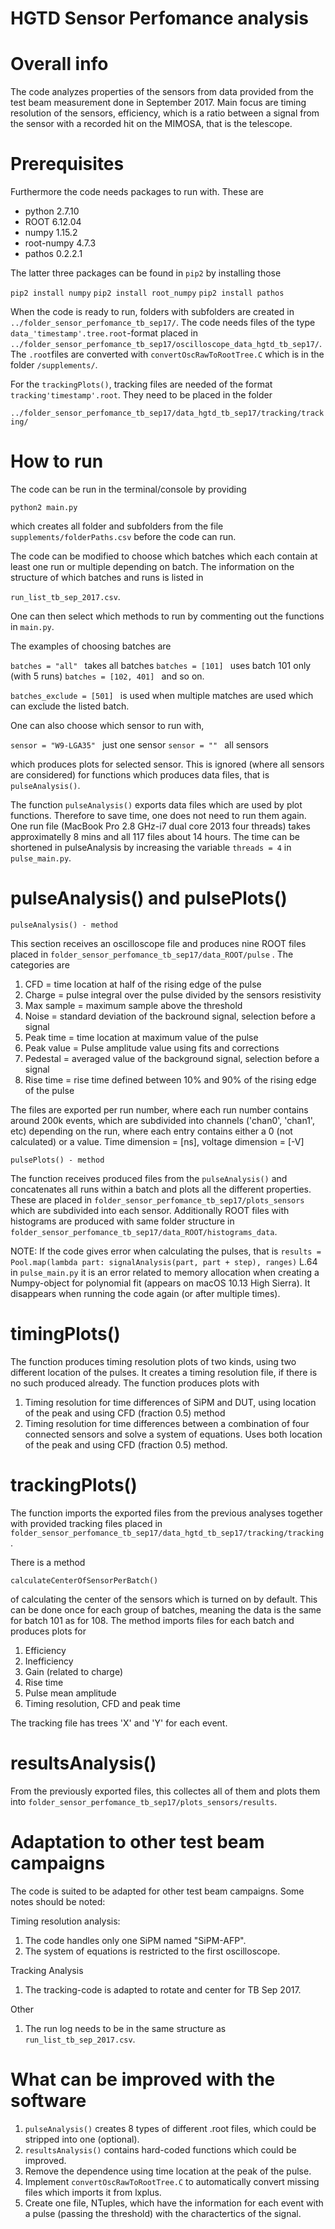 # HGTD Sensor Perfomance analysis


# Overall info

The code analyzes properties of the sensors from data provided from the test beam measurement done in September 2017. 
Main focus are timing resolution of the sensors, efficiency, which is a ratio between a signal from the sensor with a recorded 
hit on the MIMOSA, that is the telescope.


# Prerequisites

Furthermore the code needs packages to run with. These are

- python 2.7.10
- ROOT 6.12.04
- numpy 1.15.2
- root-numpy 4.7.3
- pathos 0.2.2.1

The latter three packages can be found in ```pip2``` by installing those

```pip2 install numpy```
```pip2 install root_numpy```
```pip2 install pathos```

When the code is ready to run, folders with subfolders are created in ```../folder_sensor_perfomance_tb_sep17/```. The code needs files of the type ```data_'timestamp'.tree.root```-format placed in ```../folder_sensor_perfomance_tb_sep17/oscilloscope_data_hgtd_tb_sep17/```. The ```.root```files are converted with  ```convertOscRawToRootTree.C``` which is in the folder  ```/supplements/```. 

For the ```trackingPlots()```, tracking files are needed of the format ```tracking'timestamp'.root```. They need to be placed in the folder 

```../folder_sensor_perfomance_tb_sep17/data_hgtd_tb_sep17/tracking/tracking/```



# How to run


The code can be run in the terminal/console by providing

```python2 main.py```

which creates all folder and subfolders from the file ```supplements/folderPaths.csv``` before the code can run. 

The code can be modified to choose which batches which each
contain at least one run or multiple depending on batch. The information on the structure of which batches and runs is
listed in

```run_list_tb_sep_2017.csv```.  

One can then select which methods to run by commenting out the functions in  ```main.py```.

The examples of choosing batches are

```batches = "all" ``` takes all batches
```batches = [101] ``` uses batch 101 only (with 5 runs)
```batches = [102, 401] ``` and so on.

```batches_exclude = [501] ``` is used when multiple matches are used which can exclude the listed batch.


One can also choose which sensor to run with, 

```sensor = "W9-LGA35" ``` just one sensor
```sensor = "" ``` all sensors 

which produces plots for selected sensor. This is ignored (where all sensors are considered) for functions which produces data files, that is  ```pulseAnalysis()```.

The function ```pulseAnalysis()```  exports data files which are used by plot functions. Therefore to save time, one does not need to run them again.
One run file (MacBook Pro 2.8 GHz-i7 dual core 2013 four threads) takes approximatelly 8 mins and all 117 files about 14 hours. The time can be shortened in pulseAnalysis by increasing the variable ```threads = 4``` in ```pulse_main.py```.


# pulseAnalysis() and pulsePlots()

```pulseAnalysis() - method```

This section receives an oscilloscope file and produces nine ROOT files placed in   ```folder_sensor_perfomance_tb_sep17/data_ROOT/pulse``` . The categories are

1. CFD = time location at half of the rising edge of the pulse
2. Charge = pulse integral over the pulse divided by the sensors resistivity
3. Max sample = maximum sample above the threshold
4. Noise = standard deviation of the backround signal, selection before a signal
5. Peak time = time location at maximum value of the pulse
6. Peak value = Pulse amplitude value using fits and corrections
7. Pedestal = averaged value of the background signal, selection before a signal
8. Rise time = rise time defined between 10% and 90% of the rising edge of the pulse

The files are exported per run number, where each run number contains around 200k events, which are subdivided
into channels ('chan0', 'chan1', etc) depending on the run, where each entry contains either a 0 (not calculated) or a value.
Time dimension = [ns], voltage dimension = [-V]

 ```pulsePlots() - method```
 
The function receives produced files from the   ```pulseAnalysis()``` and concatenates all runs within a batch and plots all the different properties. These are placed in ```folder_sensor_perfomance_tb_sep17/plots_sensors``` which are subdivided into each sensor. Additionally ROOT files with histograms are produced with same folder structure in ```folder_sensor_perfomance_tb_sep17/data_ROOT/histograms_data```. 

NOTE: If the code gives error when calculating the pulses, that is ```results = Pool.map(lambda part: signalAnalysis(part, part + step), ranges)``` L.64 in ```pulse_main.py``` it is an error related to memory allocation when creating a Numpy-object for polynomial fit (appears on macOS 10.13 High Sierra). It disappears when running the code again (or after multiple times).



# timingPlots()
  
  The function produces timing resolution plots of two kinds, using two different location of the pulses.
  It creates a timing resolution file, if there is no such produced already. The function produces plots with
  1. Timing resolution for time differences of SiPM and DUT, using location of the peak and using CFD (fraction 0.5) method
  2. Timing resolution for time differences between a combination of four connected sensors and solve a system of equations. Uses both location 
  of the peak and using CFD (fraction 0.5) method.
  



# trackingPlots()

The function imports the exported files from the previous analyses together with provided tracking files placed in 
 ```folder_sensor_perfomance_tb_sep17/data_hgtd_tb_sep17/tracking/tracking```. 
 
 There is a method
 
 ```calculateCenterOfSensorPerBatch()``` 
 
 of calculating the center of the sensors which is turned on by default. This can be done once for each group of batches, meaning the data is the same for batch 101 as for 108.
 The method imports files for each batch and produces plots for
 1. Efficiency
 2. Inefficiency
 3. Gain (related to charge)
 4. Rise time
 5. Pulse mean amplitude
 6. Timing resolution, CFD and peak time
 
 The tracking file has trees 'X' and 'Y' for each event. 
 
 
# resultsAnalysis()

From the previously exported files, this collectes all of them and plots them into  ```folder_sensor_perfomance_tb_sep17/plots_sensors/results```.



# Adaptation to other test beam campaigns

The code is suited to be adapted for other test beam campaigns. Some notes should be noted:

Timing resolution analysis:
1. The code handles only one SiPM named "SiPM-AFP".
2. The system of equations is restricted to the first oscilloscope.

Tracking Analysis
1. The tracking-code is adapted to rotate and center for TB Sep 2017.

Other
1. The run log needs to be in the same structure as ```run_list_tb_sep_2017.csv```.  


# What can be improved with the software

1. ```pulseAnalysis()``` creates 8 types of different .root files, which could be stripped into one (optional).
2. ```resultsAnalysis()``` contains hard-coded functions which could be improved. 
3. Remove the dependence using time location at the peak of the pulse.
4. Implement ```convertOscRawToRootTree.C``` to automatically convert missing files which imports it from lxplus.
5. Create one file, NTuples, which have the information for each event with a pulse (passing the threshold) with the charactertics of the signal.
